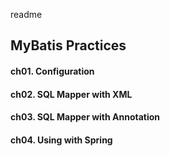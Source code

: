 readme

## MyBatis Practices

#### ch01. Configuration
#### ch02. SQL Mapper with XML
#### ch03. SQL Mapper with Annotation
#### ch04. Using with Spring